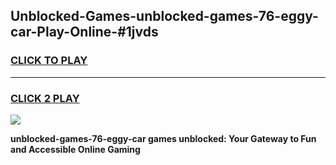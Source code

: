 
## Unblocked-Games-unblocked-games-76-eggy-car-Play-Online-#1jvds
<h3>
<a href="https://premium.freeplayer.one?title=unblocked-games-76-eggy-car&ref=27F">CLICK TO PLAY</a></h3>
<hr>

<h3>
<a href="https://premium.freeplayer.one?title=unblocked-games-76-eggy-car&ref=27F">CLICK 2 PLAY</a>
  
</h3>

<a href="https://premium.freeplayer.one?title=unblocked-games-76-eggy-car&ref=27F"><img src="https://clearcache.store/games.png"></a>


**unblocked-games-76-eggy-car games unblocked: Your Gateway to Fun and Accessible Online Gaming**
